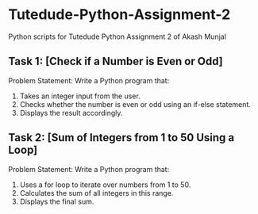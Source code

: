 # Tutedude-Python-Assignment-2
Python scripts for Tutedude Python Assignment 2 of Akash Munjal

## Task 1: [Check if a Number is Even or Odd]
Problem Statement:  Write a Python program that:
1. 	Takes an integer input from the user.
2. 	Checks whether the number is even or odd using an if-else statement.
3. 	Displays the result accordingly.

## Task 2: [Sum of Integers from 1 to 50 Using a Loop]
Problem Statement: Write a Python program that:
1.   Uses a for loop to iterate over numbers from 1 to 50.
2.   Calculates the sum of all integers in this range.
3.   Displays the final sum.

